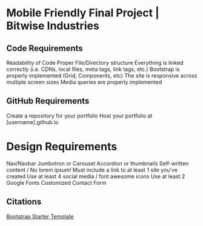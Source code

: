 # Mobile Friendly Final Project | Bitwise Industries

## Code Requirements
Readability of Code
Proper File/Directory structure
Everything is linked correctly (i.e. CDNs, local files, meta tags, link tags, etc.)
Bootstrap is properly implemented (Grid, Components, etc)
The site is responsive across multiple screen sizes
Media queries are properly implemented

## GitHub Requirements
Create a repository for your portfolio
Host your portfolio at [username].github.io

# Design Requirements
Nav/Navbar
Jumbotron or Carousel
Accordion or thumbnails
Self-written content / No lorem ipsum!
Must include a link to at least 1 site you've created
Use at least 4 social media / font awesome icons
Use at least 2 Google Fonts
Customized Contact Form

## Citations
[Bootstrap Starter Template](https://getbootstrap.com/docs/4.5/getting-started/introduction/#starter-template)
